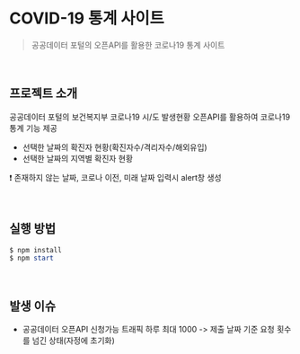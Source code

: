 # COVID-19 통계 사이트

> 공공데이터 포털의 오픈API를 활용한 코로나19 통계 사이트

<br>

## 프로젝트 소개

공공데이터 포털의 보건복지부 코로나19 시/도 발생현황 오픈API를 활용하여 코로나19 통계 기능 제공

- 선택한 날짜의 확진자 현황(확진자수/격리자수/해외유입)
- 선택한 날짜의 지역별 확진자 현황

❗️ 존재하지 않는 날짜, 코로나 이전, 미래 날짜 입력시 alert창 생성

<br>

## 실행 방법

```powershell
$ npm install
$ npm start
```

<br>

## 발생 이슈

- 공공데이터 오픈API 신청가능 트래픽 하루 최대 1000 -> 제출 날짜 기준 요청 횟수를 넘긴 상태(자정에 초기화)
